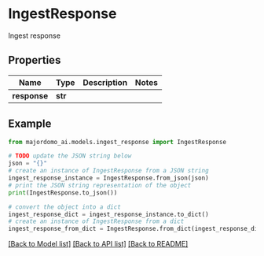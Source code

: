 # IngestResponse

Ingest response

## Properties

Name | Type | Description | Notes
------------ | ------------- | ------------- | -------------
**response** | **str** |  | 

## Example

```python
from majordomo_ai.models.ingest_response import IngestResponse

# TODO update the JSON string below
json = "{}"
# create an instance of IngestResponse from a JSON string
ingest_response_instance = IngestResponse.from_json(json)
# print the JSON string representation of the object
print(IngestResponse.to_json())

# convert the object into a dict
ingest_response_dict = ingest_response_instance.to_dict()
# create an instance of IngestResponse from a dict
ingest_response_from_dict = IngestResponse.from_dict(ingest_response_dict)
```
[[Back to Model list]](../README.md#documentation-for-models) [[Back to API list]](../README.md#documentation-for-api-endpoints) [[Back to README]](../README.md)


